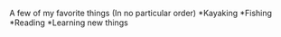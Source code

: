 A few of my favorite things (In no particular order)
*Kayaking
*Fishing
*Reading
*Learning new things
